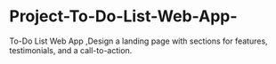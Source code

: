 # Project-To-Do-List-Web-App-
To-Do List Web App ,Design a landing page with sections for features, testimonials, and a call-to-action.
